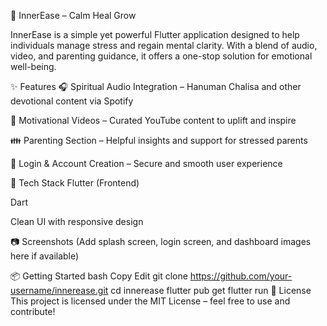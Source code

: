 
🌿 InnerEase – Calm Heal Grow

InnerEase is a simple yet powerful Flutter application designed to help individuals manage stress and regain mental clarity. With a blend of audio, video, and parenting guidance, it offers a one-stop solution for emotional well-being.

✨ Features
🎧 Spiritual Audio Integration – Hanuman Chalisa and other devotional content via Spotify

🎥 Motivational Videos – Curated YouTube content to uplift and inspire

👪 Parenting Section – Helpful insights and support for stressed parents

🔐 Login & Account Creation – Secure and smooth user experience

🚀 Tech Stack
Flutter (Frontend)

Dart

Clean UI with responsive design

📷 Screenshots
(Add splash screen, login screen, and dashboard images here if available)

📦 Getting Started
bash
Copy
Edit
git clone https://github.com/your-username/innerease.git
cd innerease
flutter pub get
flutter run
📄 License
This project is licensed under the MIT License – feel free to use and contribute!

